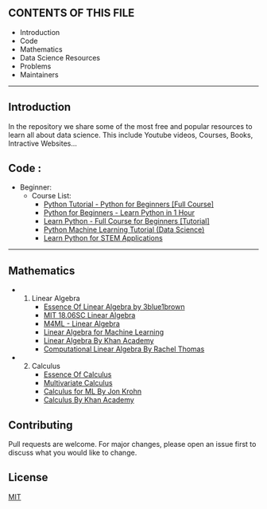 CONTENTS OF THIS FILE
---------------------

 * Introduction
 * Code
 * Mathematics
 * Data Science Resources
 * Problems
 * Maintainers

---------------------


## Introduction
In the repository we share some of the most free and popular resources to learn all about data science.
This include Youtube videos, Courses, Books, Intractive Websites...
   

## Code :    
-  Beginner:   
     - Course List:    
         - [ Python Tutorial - Python for Beginners [Full Course] ](https://www.youtube.com/watch?v=_uQrJ0TkZlc)   
         - [ Python for Beginners - Learn Python in 1 Hour](https://www.youtube.com/watch?v=kqtD5dpn9C8&t=111s)    
         - [ Learn Python - Full Course for Beginners [Tutorial] ](https://www.youtube.com/watch?v=rfscVS0vtbw)    
         - [ Python Machine Learning Tutorial (Data Science) ](https://www.youtube.com/watch?v=7eh4d6sabA0&t=8s)    
         - [ Learn Python for STEM Applications ](https://www.pythonlikeyoumeanit.com/)    
---

## Mathematics    
   -  1. Linear Algebra
         - [Essence Of Linear Algebra by 3blue1brown](https://www.youtube.com/watch?v=kjBOesZCoqc&list=PL0-GT3co4r2y2YErbmuJw2L5tW4Ew2O5B&ab_channel=3Blue1Brown) 
         - [MIT 18.06SC Linear Algebra](https://www.youtube.com/watch?v=7UJ4CFRGd-U&list=PL221E2BBF13BECF6C&ab_channel=MITOpenCourseWare)
         - [M4ML - Linear Algebra](https://www.youtube.com/watch?v=T73ldK46JqE&list=PLiiljHvN6z1_o1ztXTKWPrShrMrBLo5P3&ab_channel=DigitalLearningHub-ImperialCollegeLondon)
         - [Linear Algebra for Machine Learning](https://www.youtube.com/watch?v=Qc19jQWHdL0&list=PLRDl2inPrWQW1QSWhBU0ki-jq_uElkh2a&ab_channel=JonKrohn)
         - [Linear Algebra By Khan Academy](https://www.khanacademy.org/math/linear-algebra)
         - [Computational Linear Algebra By Rachel Thomas](https://www.youtube.com/playlist?list=PLtmWHNX-gukIc92m1K0P6bIOnZb-mg0hY)
   - 2.  Calculus
         - [Essence Of Calculus](https://www.youtube.com/watch?v=WUvTyaaNkzM&list=PL0-GT3co4r2wlh6UHTUeQsrf3mlS2lk6x&ab_channel=3Blue1Brown) 
         - [Multivariate Calculus](https://www.youtube.com/watch?v=cWZLPv4ZJhE&list=PLiiljHvN6z193BBzS0Ln8NnqQmzimTW23&ab_channel=DigitalLearningHub-ImperialCollegeLondon)
         - [Calculus for ML By Jon Krohn](https://www.youtube.com/watch?v=en6cnMEviSU&list=PLRDl2inPrWQVu2OvnTvtkRpJ-wz-URMJx&ab_channel=JonKrohn)
         - [Calculus By Khan Academy](https://www.khanacademy.org/math/calculus-1)


## Contributing
Pull requests are welcome. For major changes, please open an issue first to discuss what you would like to change.


## License
[MIT](https://github.com/alanturingaiclub/data-science-recources/blob/main/LICENSE)
